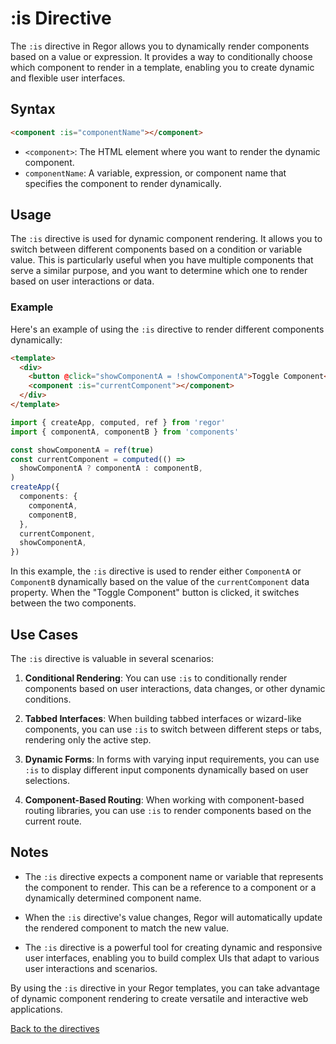 # :is Directive

The `:is` directive in Regor allows you to dynamically render components based on a value or expression. It provides a way to conditionally choose which component to render in a template, enabling you to create dynamic and flexible user interfaces.

## Syntax

```html
<component :is="componentName"></component>
```

- `<component>`: The HTML element where you want to render the dynamic component.
- `componentName`: A variable, expression, or component name that specifies the component to render dynamically.

## Usage

The `:is` directive is used for dynamic component rendering. It allows you to switch between different components based on a condition or variable value. This is particularly useful when you have multiple components that serve a similar purpose, and you want to determine which one to render based on user interactions or data.

### Example

Here's an example of using the `:is` directive to render different components dynamically:

```html
<template>
  <div>
    <button @click="showComponentA = !showComponentA">Toggle Component</button>
    <component :is="currentComponent"></component>
  </div>
</template>
```

```ts
import { createApp, computed, ref } from 'regor'
import { componentA, componentB } from 'components'

const showComponentA = ref(true)
const currentComponent = computed(() =>
  showComponentA ? componentA : componentB,
)
createApp({
  components: {
    componentA,
    componentB,
  },
  currentComponent,
  showComponentA,
})
```

In this example, the `:is` directive is used to render either `ComponentA` or `ComponentB` dynamically based on the value of the `currentComponent` data property. When the "Toggle Component" button is clicked, it switches between the two components.

## Use Cases

The `:is` directive is valuable in several scenarios:

1. **Conditional Rendering**: You can use `:is` to conditionally render components based on user interactions, data changes, or other dynamic conditions.

2. **Tabbed Interfaces**: When building tabbed interfaces or wizard-like components, you can use `:is` to switch between different steps or tabs, rendering only the active step.

3. **Dynamic Forms**: In forms with varying input requirements, you can use `:is` to display different input components dynamically based on user selections.

4. **Component-Based Routing**: When working with component-based routing libraries, you can use `:is` to render components based on the current route.

## Notes

- The `:is` directive expects a component name or variable that represents the component to render. This can be a reference to a component or a dynamically determined component name.

- When the `:is` directive's value changes, Regor will automatically update the rendered component to match the new value.

- The `:is` directive is a powerful tool for creating dynamic and responsive user interfaces, enabling you to build complex UIs that adapt to various user interactions and scenarios.

By using the `:is` directive in your Regor templates, you can take advantage of dynamic component rendering to create versatile and interactive web applications.

[Back to the directives](directives.md)

